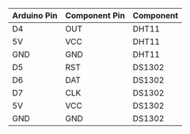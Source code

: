 | **Arduino Pin** | **Component Pin** | **Component** |
|-----------------|-------------------|---------------|
| D4              | OUT               | DHT11         |
| 5V              | VCC               | DHT11         |
| GND             | GND               | DHT11         |
| D5              | RST               | DS1302        |
| D6              | DAT               | DS1302        |
| D7              | CLK               | DS1302        |
| 5V              | VCC               | DS1302        |
| GND             | GND               | DS1302        |
